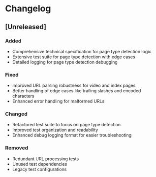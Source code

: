 # Changelog

## [Unreleased]
### Added
- Comprehensive technical specification for page type detection logic
- Extensive test suite for page type detection with edge cases
- Detailed logging for page type detection debugging

### Fixed
- Improved URL parsing robustness for video and index pages
- Better handling of edge cases like trailing slashes and encoded characters
- Enhanced error handling for malformed URLs

### Changed
- Refactored test suite to focus on page type detection
- Improved test organization and readability
- Enhanced debug logging format for easier troubleshooting

### Removed
- Redundant URL processing tests
- Unused test dependencies
- Legacy test configurations 